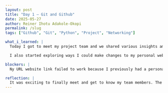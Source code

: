 ```yaml
---
layout: post
title: "Day 1 – Git and Github"
date: 2025-05-27
author: Reiner Ihotu Adakole-Okopi
permalink: /slug
tags: ["Github", "Git", "Python", "Project", "Networking"]

what_i_learned: |
  Today I got to meet my project team and we shared various insights amongst ourselves as well getting to know each other on a more personal level. I also familarized myself with Git and Github concepts and refreshed my memory of past knowledge. After which, I took a placement test on the basic concepts of python to enable my supervisors/mentors knw where I stand in python. I also did a virtual speed networking bingo which helped me learn more about other interns in the program.

  I also started exploring ways I could make changes to my personal website through my github repository. 

blockers: |
  Ny URL website link failed to work because I previously had a personal website with my exact username which affected the creation of my new website.

reflection: |
  It was exciting to finally meet and get to know my team members. The placement test was able to test my knowledge on the basic concepts in python, of which I still have a lot to learn. However, I am really excited to expand my python knowledge as well as dive into understanding the concepts of other various programming languages.
---
```

